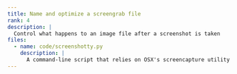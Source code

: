 ```yaml
---
title: Name and optimize a screengrab file
rank: 4
description: |
  Control what happens to an image file after a screenshot is taken
files:
  - name: code/screenshotty.py
    description: |
      A command-line script that relies on OSX's screencapture utility and pipes it through the Pillow library
---
```

